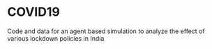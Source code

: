 # COVID19
Code and data for an agent based simulation to analyze the effect of various lockdown policies in India 
